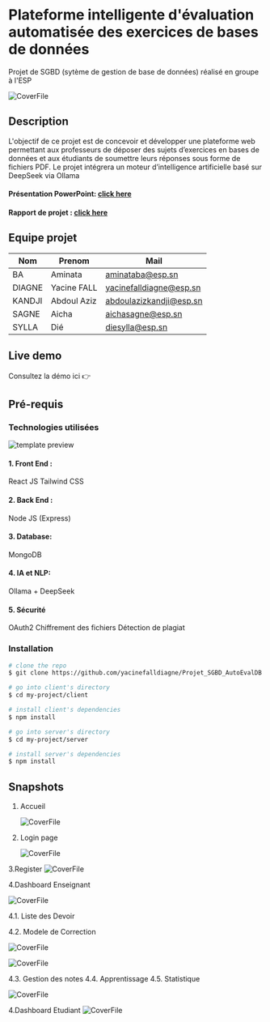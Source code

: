 # Plateforme intelligente d'évaluation automatisée des exercices de bases de données

Projet de SGBD (sytème de gestion de base de données) réalisé en groupe à l'ESP

 ![CoverFile](screenshots/cover.png)


## Description

L'objectif de ce projet est de concevoir et développer une plateforme web permettant aux professeurs de déposer des sujets d’exercices en bases de données et aux étudiants de soumettre leurs réponses sous forme de fichiers PDF. Le projet intégrera un moteur d’intelligence artificielle basé sur DeepSeek via Ollama

#### Présentation PowerPoint: [click here](https://docs.google.com/presentation/d/1d46KOFQ03woHup8jB9OGuX279hMweZSu3i3uLnbdmrg/edit?usp=sharing)  <br>
#### Rapport de projet : [click here](https://docs.google.com/document/d/1mHV5iMTsdMGgk3-IY0vaUpcdU9FVqR830LmGinHtauU/edit?usp=sharing)


## Equipe projet

|Nom       |Prenom         |Mail                                                        |
|----------|---------------|------------------------------------------------------------|
|BA        |Aminata        |[aminataba@esp.sn](mailto:aminataba@esp.sn)                 |
|DIAGNE    |Yacine FALL    |[yacinefalldiagne@esp.sn](mailto:yacinefalldiagne@esp.sn)   |
|KANDJI    |Abdoul Aziz    |[abdoulazizkandji@esp.sn](mailto:abdoulazizkandji@esp.sn)   |
|SAGNE     |Aicha          |[aichasagne@esp.sn](mailto:aichasagne@esp.sn)               |
|SYLLA     |Dié            |[diesylla@esp.sn](mailto:diesylla@esp.sn)                   |

## Live demo

 Consultez la démo ici 👉️ <!-- [https://mosaic.cruip.com/](https://mosaic.cruip.com/) -->

## Pré-requis


### Technologies utilisées

![template preview](https://github.com/yacinefalldiagne/Projet_SGBD_AutoEvalDB/blob/amina/screenshots/technologies.png)

#### 1. Front End :
  React JS
  Tailwind CSS
  
#### 2. Back End :
  Node JS (Express)
  
#### 3. Database:
  MongoDB

#### 4. IA et NLP:
  Ollama + DeepSeek

#### 5. Sécurité
  OAuth2
  Chiffrement des fichiers 
  Détection de plagiat


### Installation
``` bash
# clone the repo
$ git clone https://github.com/yacinefalldiagne/Projet_SGBD_AutoEvalDB.git my-project

# go into client's directory
$ cd my-project/client

# install client's dependencies
$ npm install

# go into server's directory
$ cd my-project/server

# install server's dependencies
$ npm install
```

## Snapshots

1. Accueil
   
    ![CoverFile](screenshots/accueil.png)

<!-- ![homepg](https://github.com/Ousmane-java/projetSGBD/blob/main/snapshots/accueil.png) -->

2. Login page
   
    ![CoverFile](screenshots/login.png)

<!-- ![loginpg](https://github.com/Ousmane-java/projetSGBD/blob/main/snapshots/page-connexion.png) -->

3.Register
    ![CoverFile](screenshots/register.png)

4.Dashboard Enseignant

   ![CoverFile](screenshots/add_file.png)

 4.1. Liste des Devoir
 
 4.2. Modele de Correction
 
   ![CoverFile](screenshots/view_correction.png)

   ![CoverFile](screenshots/view_pdf.png)
    
 4.3. Gestion des notes 
 4.4. Apprentissage
 4.5. Statistique 
 
![CoverFile](screenshots/Capture_d_ecran_2025-03-18_224801.png)

4.Dashboard Etudiant
![CoverFile](screenshots/Capture_d_ecran_2025-03-18_224907.png)




 
 
 

 




